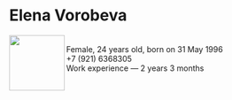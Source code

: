 # Elena Vorobeva
<img align="left"  src="https://lh3.googleusercontent.com/P09vcd72oMcctRFWC8APGPzNJ1uph79Z_FxD-LysKYJIbYRx7UedAfoHTDfLfB3JNOcBgbEL30lH18VmspefvMU1vPOFV7yprkDuohUYcaq9oBr4fknc2TdHJ4EYyo0X3m8C8ObgnXTd07JNfT5e1-y-ft6T5xFnqBKXGlpMdlcQxqG5mZU_aAnrVkCTKL02exS7OZtmh9EXtso9Tt2HJt8NjbnMavi0Oc6wiFyr9WhaxJmSygbPHNOC2x6RGZ66nXTQE8LMfFj387Fx6kvoTrvSs1-Lm52mL_1lYsPEEfIPsFw_Gk56R_6AbLM7j9774mz7k10m71I-0v9N1fIw0R7bPFZzRb1N5F12RsRQQyZCbexbe_bBRT6AhB4zJ3h5zW2NMNinmIQsct9UufeTkLFgCPnw_yijSZQHLgK8qDeSbKoROSfdlI5AyPqxCiJCAG2o56dMEGOl_p-8cBsza1dggE6RaWf8q0BQkjM1ywb_0nAOIpTLFexA8axe0Kp2BZn4jxQNHwB2X7Du_7zMbwKz7JNf2-Ao6_zD2TEZ3gLFXzOP7XAKnFA7y78CcpfgtYqS_xxU6zM3vh4eM0feJshsC-7jMjxWU8vPQ1mKI6EyTh7FXuhBwDdTe0yXx80Y0pZZLrG9Z2y_ng7rltTdEtjSMMlay3BsI1aTaneZOdy5IJq5VoQEGrURWHu4FA=s464-no?authuser=0" width="100" height="100"/><br>
Female, 24 years old, born on 31 May 1996<br>
+7 (921) 6368305<br>
Work experience — 2 years 3 months<br>
